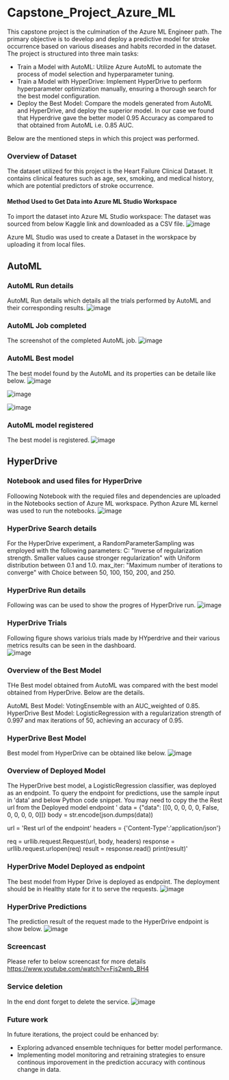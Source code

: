 # Capstone_Project_Azure_ML

This capstone project is the culmination of the Azure ML Engineer path. The primary objective is to develop and deploy a predictive model for stroke occurrence based on various diseases and habits recorded in the dataset. The project is structured into three main tasks:

- Train a Model with AutoML: Utilize Azure AutoML to automate the process of model selection and hyperparameter tuning.
- Train a Model with HyperDrive: Implement HyperDrive to perform hyperparameter optimization manually, ensuring a thorough search for the best model configuration.
- Deploy the Best Model: Compare the models generated from AutoML and HyperDrive, and deploy the superior model. In our case we found that Hyperdrive gave the better model 0.95 Accuracy as compared to that obtained from AutoML i.e. 0.85 AUC. 

Below are the mentioned steps in which this project was performed. 

### Overview of Dataset

The dataset utilized for this project is the Heart Failure Clinical Dataset. It contains clinical features such as age, sex, smoking, and medical history, which are potential predictors of stroke occurrence.

#### Method Used to Get Data into Azure ML Studio Workspace

To import the dataset into Azure ML Studio workspace:
The dataset was sourced from below Kaggle link and downloaded as a CSV file.
![image](https://github.com/saxenam06/Capstone_Project_Azure_ML/assets/83720464/7414f3c6-ff3c-421f-8b81-e4fb9291d2c1)

Azure ML Studio was used to create a Dataset in the worskpace by uploading it from local files. 

## AutoML

### AutoML Run details
AutoML Run details which details all the trials performed by AutoML and their corresponding results.
![image](https://github.com/saxenam06/Capstone_Project_Azure_ML/assets/83720464/d01fab6b-6493-42af-8904-748ed5d1ae54)


### AutoML Job completed
The screenshot of the completed AutoML job.
![image](https://github.com/saxenam06/Capstone_Project_Azure_ML/assets/83720464/388df000-d65a-491b-9891-c6035a38eb84)


### AutoML Best model
The best model found by the AutoML and its properties can be detaile like below.
![image](https://github.com/saxenam06/Capstone_Project_Azure_ML/assets/83720464/4b5a2530-144e-475f-8c4d-c2ebec9bce1c)

![image](https://github.com/saxenam06/Capstone_Project_Azure_ML/assets/83720464/9d85a9cf-df2c-4db5-bb96-54636532dad9)

![image](https://github.com/saxenam06/Capstone_Project_Azure_ML/assets/83720464/125b7c36-b4c0-4d8c-a2d4-a515ef35f06d)

### AutoML model registered
The best model is registered. 
![image](https://github.com/saxenam06/Capstone_Project_Azure_ML/assets/83720464/6fd17d22-4b83-4bce-8fb0-c1b290e5ceb4)

## HyperDrive

### Notebook and used files for HyperDrive
Folloowing Notebook with the requied files and dependencies are uploaded in the Notebooks section of Azure ML workspace. Python Azure ML kernel was used to run the notebooks. 
![image](https://github.com/saxenam06/Capstone_Project_Azure_ML/assets/83720464/509a2a54-5b9e-4b41-9782-7ac2f5c1c918)

### HyperDrive Search details 
For the HyperDrive experiment, a RandomParameterSampling was employed with the following parameters:
C: "Inverse of regularization strength. Smaller values cause stronger regularization" with Uniform distribution between 0.1 and 1.0.
max_iter: "Maximum number of iterations to converge" with Choice between 50, 100, 150, 200, and 250.

### HyperDrive Run details
Following was can be used to show the progres of HyperDrive run. 
![image](https://github.com/saxenam06/Capstone_Project_Azure_ML/assets/83720464/32be52f3-a791-4940-bfb4-65248d5a63a2)

### HyperDrive Trials
Following figure shows varioius trials made by HYperdrive and their various metrics results can be seen in the dashboard.   
![image](https://github.com/saxenam06/Capstone_Project_Azure_ML/assets/83720464/57a97013-18eb-461c-9228-4f68d7775fe3)

### Overview of the Best Model
THe Best model obtained from AutoML was compared with the best model obtained from HyperDrive. Below are the details.

AutoML Best Model: VotingEnsemble with an AUC_weighted of 0.85.
HyperDrive Best Model: LogisticRegression with a regularization strength of 0.997 and max iterations of 50, achieving an accuracy of 0.95.

### HyperDrive Best Model
Best model from HyperDrive can be obtained like below. 
![image](https://github.com/saxenam06/Capstone_Project_Azure_ML/assets/83720464/ca6a7a43-7d84-493a-baf3-abf498e407bc)

### Overview of Deployed Model
The HyperDrive best model, a LogisticRegression classifier, was deployed as an endpoint. To query the endpoint for predictions, use the sample input in 'data' and below Python code snippet.
You may need to copy the the Rest url from the Deployed model endpoint
'
data = {"data": [[0, 0, 0, 0, 0, False, 0, 0, 0, 0, 0]]}
body = str.encode(json.dumps(data))

url = 'Rest url of the endpoint'
headers = {'Content-Type':'application/json'}

req = urllib.request.Request(url, body, headers)
response = urllib.request.urlopen(req)
result = response.read()
print(result)'

### HyperDrive Model Deployed as endpoint
The best model from Hyper Drive is deployed as endpoint. The deployment should be in Healthy state for it to serve the requests. 
![image](https://github.com/saxenam06/Capstone_Project_Azure_ML/assets/83720464/4c4a38f8-a480-49c9-8e99-f6631ab012f3)

### HyperDrive Predictions
The prediction result of the request made to the HyperDrive endpoint is show below. 
![image](https://github.com/saxenam06/Capstone_Project_Azure_ML/assets/83720464/d073f92e-036c-42cf-8d46-3ae4cfae01d9)


### Screencast
Please refer to below screencast for more details
https://www.youtube.com/watch?v=Fjs2wnb_BH4

### Service deletion
In the end dont forget to delete the service. 
![image](https://github.com/saxenam06/Capstone_Project_Azure_ML/assets/83720464/0fc0c292-d191-4a2e-8e09-fbd7b3112cc1)


### Future work
In future iterations, the project could be enhanced by:
- Exploring advanced ensemble techniques for better model performance.
- Implementing model monitoring and retraining strategies to ensure continous imporovement in the prediction accuracy with continous change in data.
